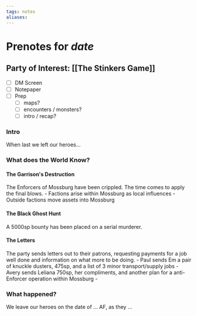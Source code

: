 ```yaml
---
tags: notes
aliases:
---
```


# Prenotes for *date*
## Party of Interest: [[The Stinkers Game]]
- [ ] DM Screen
- [ ] Notepaper
- [ ] Prep
	- [ ] maps?
	- [ ] encounters / monsters?
	- [ ] intro / recap?

### Intro

When last we left our heroes...

### What does the World Know?
#### The Garrison's Destruction
The Enforcers of Mossburg have been crippled. The time comes to apply the final blows.
	- Factions arise within Mossburg as local influences
	- Outside factions move assets into Mossburg
#### The Black Ghost Hunt
A 5000sp bounty has been placed on a serial murderer.
#### The Letters
The party sends letters out to their patrons, requesting payments for a job well done and information on what more to be doing.
	- Paul sends Em a pair of knuckle dusters, 475sp, and a list of 3 minor transport/supply jobs
	- Avery sends Leliana 750sp, her compliments, and another plan for a anti-Enforcer operation within Mossburg
	- 

### What happened?


We leave our heroes on the date of ... AF, as they ...
